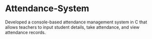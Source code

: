 # Attendance-System
Developed a console-based attendance management system in C that allows teachers to input student details, take attendance, and view attendance records. 
